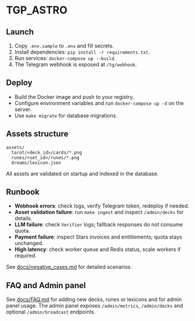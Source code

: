 # TGP_ASTRO

## Launch
1. Copy `.env.sample` to `.env` and fill secrets.
2. Install dependencies: `pip install -r requirements.txt`.
3. Run services: `docker-compose up --build`.
4. The Telegram webhook is exposed at `/tg/webhook`.

## Deploy
- Build the Docker image and push to your registry.
- Configure environment variables and run `docker-compose up -d` on the server.
- Use `make migrate` for database migrations.

## Assets structure
```
assets/
  tarot/<deck_id>/cards/*.png
  runes/<set_id>/runes/*.png
  dreams/lexicon.json
```
All assets are validated on startup and indexed in the database.

## Runbook
- **Webhook errors**: check logs, verify Telegram token, redeploy if needed.
- **Asset validation failure**: run `make ingest` and inspect `/admin/decks` for details.
- **LLM failure**: check `Verifier` logs; fallback responses do not consume quota.
- **Payment failure**: inspect Stars invoices and entitlements; quota stays unchanged.
- **High latency**: check worker queue and Redis status, scale workers if required.

See [docs/negative_cases.md](docs/negative_cases.md) for detailed scenarios.

## FAQ and Admin panel
See [docs/FAQ.md](docs/FAQ.md) for adding new decks, runes or lexicons and for admin panel usage.
The admin panel exposes `/admin/metrics`, `/admin/decks` and optional `/admin/broadcast` endpoints.
